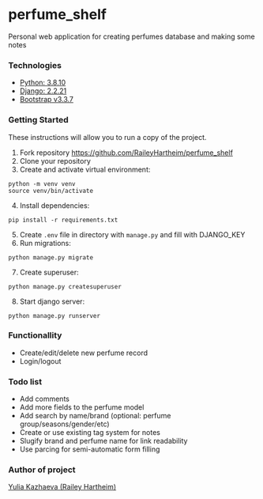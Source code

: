 # perfume_shelf
Personal web application for creating perfumes database and making some notes

### Technologies
* [Python: 3.8.10](https://www.python.org/)
* [Django: 2.2.21](https://www.djangoproject.com/)
* [Bootstrap v3.3.7](https://getbootstrap.com/)

### Getting Started
These instructions will allow you to run a copy of the project.

1. Fork repository https://github.com/RaileyHartheim/perfume_shelf
2. Clone your repository
3. Create and activate virtual environment:
```
python -m venv venv
source venv/bin/activate
```
4. Install dependencies:
```
pip install -r requirements.txt
```
5. Create ``.env`` file in directory with ``manage.py`` and fill with DJANGO_KEY
6. Run migrations:
```
python manage.py migrate
```
7. Create superuser:
```
python manage.py createsuperuser
```

8.  Start django server:
```
python manage.py runserver
```

### Functionallity
* Create/edit/delete new perfume record
* Login/logout  

### Todo list
* Add comments
* Add more fields to the perfume model
* Add search by name/brand (optional: perfume group/seasons/gender/etc)
* Create or use existing tag system for notes
* Slugify brand and perfume name for link readability
* Use parcing for semi-automatic form filling  

### Author of project
[Yulia Kazhaeva (Railey Hartheim)](https://github.com/RaileyHartheim)